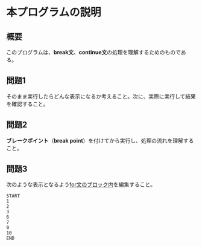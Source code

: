 # 本プログラムの説明
## 概要
このプログラムは、**break文**、**continue文**の処理を理解するためのものである。

## 問題1
そのまま実行したらどんな表示になるか考えること。次に、実際に実行して結果を確認すること。

## 問題2
**ブレークポイント**（**break point**）を付けてから実行し、処理の流れを理解すること。

## 問題3
次のような表示となるよう<u>for文のブロック内</u>を編集すること。

    START
    1
    2
    3
    6
    7
    9
    10
    END
